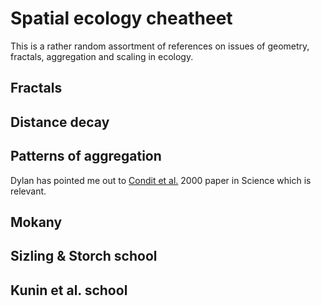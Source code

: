 # Spatial ecology cheatheet

This is a rather random assortment of references on issues of geometry, fractals, aggregation and scaling in ecology.

## Fractals

## Distance decay

## Patterns of aggregation

Dylan has pointed me out to [Condit et al.](http://faculty.jsd.claremont.edu/dmcfarlane/bio176mcfarlane/pdf%20papers/Condit%20et%20al%202000.pdf) 2000 paper in Science which is relevant.

## Mokany

## Sizling & Storch school

## Kunin et al. school

